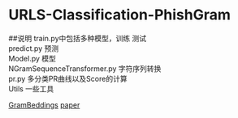 # URLS-Classification-PhishGram

##说明
train.py中包括多种模型，训练 测试\
predict.py 预测\
Model.py 模型\
NGramSequenceTransformer.py 字符序列转换\
pr.py 多分类PR曲线以及Score的计算\
Utils 一些工具

[GramBeddings](https://github.com/fcdalgic/GramBeddings)   [paper](https://www.sciencedirect.com/science/article/abs/pii/S016740482200356X)
